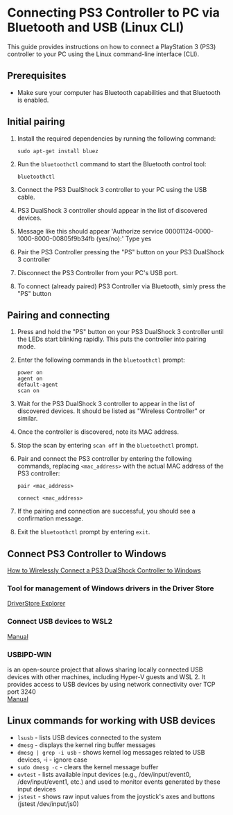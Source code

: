 # Connecting PS3 Controller to PC via Bluetooth and USB (Linux CLI)

This guide provides instructions on how to connect a PlayStation 3 (PS3) controller to your PC using the Linux command-line interface (CLI).

## Prerequisites

- Make sure your computer has Bluetooth capabilities and that Bluetooth is enabled.

## Initial pairing

1. Install the required dependencies by running the following command:

    ```
    sudo apt-get install bluez
    ```

2. Run the `bluetoothctl` command to start the Bluetooth control tool:

    ```
    bluetoothctl
    ```

3. Connect the PS3 DualShock 3 controller to your PC using the USB cable.

4. PS3 DualShock 3 controller should appear in the list of discovered devices.

5. Message like this should appear 'Authorize service 00001124-0000-1000-8000-00805f9b34fb (yes/no):' 
   Type yes

6. Pair the PS3 Controller pressing the "PS" button on your PS3 DualShock 3 controller 

7. Disconnect the PS3 Controller from your PC's USB port.

8. To connect (already paired) PS3 Controller via Bluetooth, simly press the "PS" button


## Pairing and connecting 

1. Press and hold the "PS" button on your PS3 DualShock 3 controller until the LEDs start blinking rapidly. This puts the controller into pairing mode.

2. Enter the following commands in the `bluetoothctl` prompt:

   ```
   power on
   agent on
   default-agent
   scan on
   ```

3. Wait for the PS3 DualShock 3 controller to appear in the list of discovered devices. It should be listed as "Wireless Controller" or similar.

4. Once the controller is discovered, note its MAC address.

5. Stop the scan by entering `scan off` in the `bluetoothctl` prompt.

6. Pair and connect the PS3 controller by entering the following commands, replacing `<mac_address>` with the actual MAC address of the PS3 controller:

   ```
   pair <mac_address>
   ```
   ```
   connect <mac_address>
   ```

7. If the pairing and connection are successful, you should see a confirmation message.

8. Exit the `bluetoothctl` prompt by entering `exit`.

## Connect PS3 Controller to Windows
[How to Wirelessly Connect a PS3 DualShock Controller to Windows](https://www.makeuseof.com/ps3-dualshock-controller-windows-wireless/)

### Tool for management of Windows drivers in the Driver Store
[DriverStore Explorer](https://github.com/lostindark/DriverStoreExplorer/releases/tag/v0.11.79)

### Connect USB devices to WSL2

[Manual](https://learn.microsoft.com/en-us/windows/wsl/connect-usb)

### USBIPD-WIN 
 is an open-source project that allows sharing locally connected USB devices with other machines, including Hyper-V guests and WSL 2. It provides access to USB devices by using network connectivity over TCP port 3240  
[Manual](https://github.com/dorssel/usbipd-win/wiki/WSL-support)

## Linux commands for working with USB devices
- `lsusb` - lists USB devices connected to the system
- `dmesg` - displays the kernel ring buffer messages
- `dmesg | grep -i usb` - shows kernel log messages related to USB devices, -i - ignore case
- `sudo dmesg -c` - clears the kernel message buffer
- `evtest` -  lists available input devices (e.g., /dev/input/event0, /dev/input/event1, etc.) and used to monitor events generated by these input devices
- `jstest` - shows raw input values from the joystick's axes and buttons (jstest /dev/input/js0)




